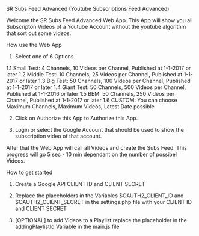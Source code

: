 SR Subs Feed Advanced
(Youtube Subscriptions Feed Advanced)

Welcome the SR Subs Feed Advanced Web App.
This App will show you all Subscripton Videos of a Youtube Account without the youtube algorithm that sort out some videos.

How use the Web App

1. Select one of 6 Options.

1.1 Small Test: 4 Channels, 10 Videos per Channel, Published at 1-1-2017 or later
1.2 Middle Test: 10 Channels, 25 Videos per Channel, Published at 1-1-2017 or later
1.3 Big Test: 50 Channels, 100 Videos per Channel, Published at 1-1-2017 or later
1.4 Giant Test: 50 Channels, 500 Videos per Channel, Published at 1-1-2016 or later
1.5 BEM: 50 Channels, 250 Videos per Channel, Published at 1-1-2017 or later
1.6 CUSTOM: You can choose Maximum Channels, Maximum Videos, Latest Date possible

2. Click on Authorize this App to Authorize this App.

3. Login or select the Google Account that should be used to show the subscription video of that account.

After that the Web App will call all Videos and create the Subs Feed.
This progress will go 5 sec - 10 min dependant on the number of possibel Videos.

How to get started

1. Create a Google API CLIENT ID and CLIENT SECRET

2. Replace the placeholders in the Variables $OAUTH2_CLIENT_ID and $OAUTH2_CLIENT_SECRET in the settings.php file with your CLIENT ID and CLIENT SECRET

3. [OPTIONAL] to add Videos to a Playlist replace the placeholder in the addingPlaylistId Variable in the main.js file
